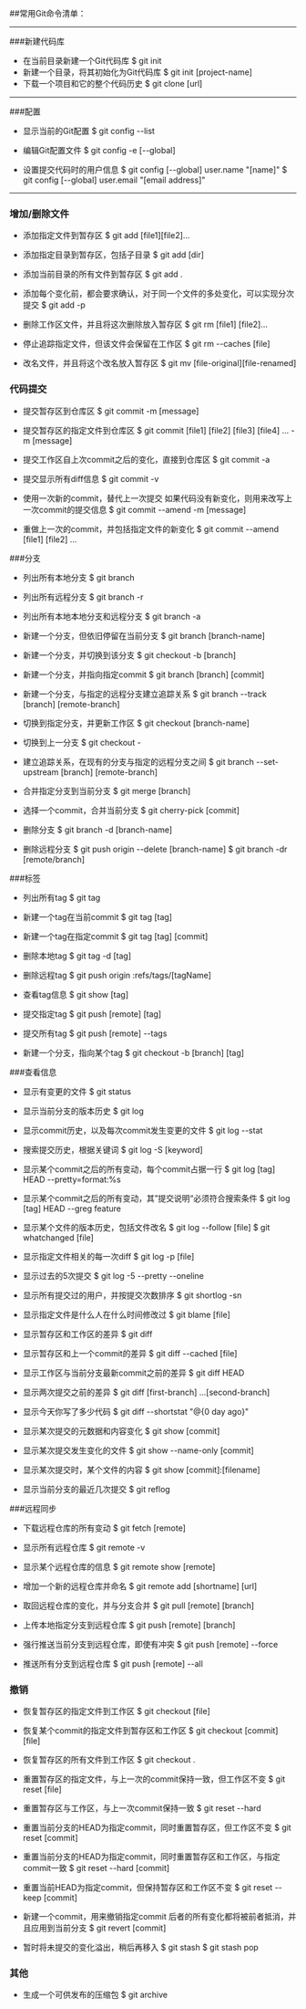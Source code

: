 ##常用Git命令清单：

----
###新建代码库
* 在当前目录新建一个Git代码库
  $ git init
* 新建一个目录，将其初始化为Git代码库
  $ git init [project-name]
* 下载一个项目和它的整个代码历史
  $ git clone [url]

----
###配置
* 显示当前的Git配置
  $ git config --list

* 编辑Git配置文件
  $ git config -e [--global]

* 设置提交代码时的用户信息
  $ git config [--global] user.name "[name]"
  $ git config [--global] user.email "[email address]"

----

### 增加/删除文件

* 添加指定文件到暂存区
  $ git add [file1][file2]...

* 添加指定目录到暂存区，包括子目录
  $ git add [dir]

* 添加当前目录的所有文件到暂存区
  $ git add .

* 添加每个变化前，都会要求确认，对于同一个文件的多处变化，可以实现分次提交
  $ git add -p 

* 删除工作区文件，并且将这次删除放入暂存区
  $ git rm [file1] [file2]...

* 停止追踪指定文件，但该文件会保留在工作区
  $ git rm --caches [file]

* 改名文件，并且将这个改名放入暂存区
  $ git mv [file-original][file-renamed]

### 代码提交

* 提交暂存区到仓库区
  $ git commit -m [message]

* 提交暂存区的指定文件到仓库区
  $ git commit [file1] [file2] [file3] [file4] ... -m [message]
  
* 提交工作区自上次commit之后的变化，直接到仓库区
  $ git commit -a
  
* 提交显示所有diff信息
  $ git commit -v
  
* 使用一次新的commit，替代上一次提交
  如果代码没有新变化，则用来改写上一次commit的提交信息
  $ git commit --amend -m [message]
  
* 重做上一次的commit，并包括指定文件的新变化
  $ git commit --amend [file1] [file2] ...
  
###分支

* 列出所有本地分支
  $ git branch
  
* 列出所有远程分支
  $ git branch -r
  
* 列出所有本地本地分支和远程分支
  $ git branch -a
  
* 新建一个分支，但依旧停留在当前分支
  $ git branch [branch-name]
  
* 新建一个分支，并切换到该分支
  $ git checkout -b [branch]
  
* 新建一个分支，并指向指定commit
  $ git branch [branch] [commit]
  
* 新建一个分支，与指定的远程分支建立追踪关系
  $ git branch --track [branch] [remote-branch]
  
* 切换到指定分支，并更新工作区
  $ git checkout [branch-name]
  
* 切换到上一分支
  $ git checkout -

* 建立追踪关系，在现有的分支与指定的远程分支之间
  $ git branch --set-upstream [branch] [remote-branch]
  
* 合并指定分支到当前分支
  $ git merge [branch]
  
* 选择一个commit，合并当前分支
  $ git cherry-pick [commit]
  
* 删除分支
  $ git branch -d [branch-name]
  
* 删除远程分支
  $ git push origin --delete [branch-name]
  $ git branch -dr [remote/branch]
  
###标签

* 列出所有tag
  $ git tag
  
* 新建一个tag在当前commit
  $ git tag [tag]  
  
* 新建一个tag在指定commit
  $ git tag [tag] [commit]
  
* 删除本地tag
  $ git tag -d [tag]
  
* 删除远程tag
  $ git push origin :refs/tags/[tagName]
  
* 查看tag信息
  $ git show [tag]
  
* 提交指定tag
  $ git push [remote] [tag]
  
* 提交所有tag
  $ git push [remote] --tags
  
* 新建一个分支，指向某个tag
  $ git checkout -b [branch] [tag]
  
###查看信息

* 显示有变更的文件
  $ git status
  
* 显示当前分支的版本历史
  $ git log
  
* 显示commit历史，以及每次commit发生变更的文件
  $ git log --stat
  
* 搜索提交历史，根据关键词
  $ git log -S [keyword]
  
* 显示某个commit之后的所有变动，每个commit占据一行
  $ git log [tag] HEAD --pretty=format:%s

* 显示某个commit之后的所有变动，其”提交说明“必须符合搜索条件
  $ git log [tag] HEAD --greg feature
  
* 显示某个文件的版本历史，包括文件改名
  $ git log --follow [file]
  $ git whatchanged [file]
  
* 显示指定文件相关的每一次diff
  $ git log -p [file]
  
* 显示过去的5次提交
  $ git log -5 --pretty --oneline
  
* 显示所有提交过的用户，并按提交次数排序
  $ git shortlog -sn
  
* 显示指定文件是什么人在什么时间修改过
  $ git blame [file]
  
* 显示暂存区和工作区的差异
  $ git diff
  
* 显示暂存区和上一个commit的差异
  $ git diff --cached [file]
  
* 显示工作区与当前分支最新commit之前的差异
  $ git diff HEAD
  
* 显示两次提交之前的差异
  $ git diff [first-branch] ...[second-branch]
  
* 显示今天你写了多少代码
  $ git diff --shortstat "@{0 day ago}"
  
* 显示某次提交的元数据和内容变化
  $ git show [commit]
  
* 显示某次提交发生变化的文件
  $ git show --name-only [commit]
  
* 显示某次提交时，某个文件的内容
  $ git show [commit]:[filename]

* 显示当前分支的最近几次提交
  $ git reflog 
  
###远程同步

* 下载远程仓库的所有变动
  $ git fetch [remote]
  
* 显示所有远程仓库
  $ git remote -v
  
* 显示某个远程仓库的信息
  $ git remote show [remote]
  
* 增加一个新的远程仓库并命名
  $ git remote add [shortname] [url]
  
* 取回远程仓库的变化，并与分支合并
  $ git pull [remote] [branch]
  
* 上传本地指定分支到远程仓库
  $ git push [remote] [branch]
  
* 强行推送当前分支到远程仓库，即使有冲突
  $ git push [remote] --force

* 推送所有分支到远程仓库
  $ git push [remote] --all
  
### 撤销

* 恢复暂存区的指定文件到工作区
  $ git checkout [file]
  
* 恢复某个commit的指定文件到暂存区和工作区
  $ git checkout [commit] [file]

* 恢复暂存区的所有文件到工作区
  $ git checkout .
  
* 重置暂存区的指定文件，与上一次的commit保持一致，但工作区不变
  $ git reset [file]

* 重置暂存区与工作区，与上一次commit保持一致
  $ git reset --hard
  
* 重置当前分支的HEAD为指定commit，同时重置暂存区，但工作区不变
  $ git reset [commit]
  
* 重置当前分支的HEAD为指定commit，同时重置暂存区和工作区，与指定commit一致
  $ git reset --hard [commit]

* 重置当前HEAD为指定commit，但保持暂存区和工作区不变
  $ git reset --keep [commit]
  
* 新建一个commit，用来撤销指定commit
  后者的所有变化都将被前者抵消，并且应用到当前分支
  $ git revert [commit]
  
* 暂时将未提交的变化溢出，稍后再移入
  $ git stash
  $ git stash pop
  
### 其他

* 生成一个可供发布的压缩包
  $ git archive